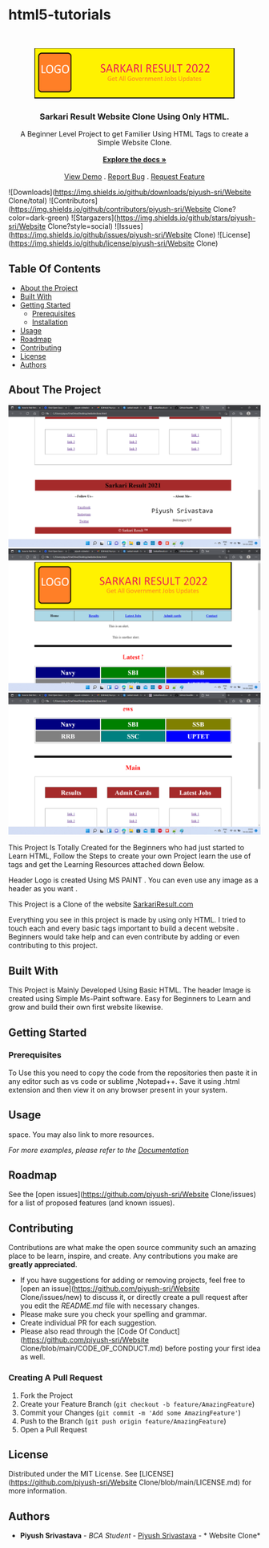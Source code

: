# html5-tutorials
<br/>
<p align="center">
  <a href="https://github.com/piyush-sri/Website Clone">
    <img src="header.png" alt="Logo" width="400" height="100">
  </a>

  <h3 align="center">Sarkari Result Website Clone Using Only HTML. </h3>

  <p align="center">
    A Beginner Level Project to get Familier Using HTML Tags to create a Simple Website Clone.
    <br/>
    <br/>
    <a href="https://github.com/piyush-sri/Website Clone"><strong>Explore the docs »</strong></a>
    <br/>
    <br/>
    <a href="https://github.com/piyush-sri/Website Clone">View Demo</a>
    .
    <a href="https://github.com/piyush-sri/Website Clone/issues">Report Bug</a>
    .
    <a href="https://github.com/piyush-sri/Website Clone/issues">Request Feature</a>
  </p>
</p>

![Downloads](https://img.shields.io/github/downloads/piyush-sri/Website Clone/total) ![Contributors](https://img.shields.io/github/contributors/piyush-sri/Website Clone?color=dark-green) ![Stargazers](https://img.shields.io/github/stars/piyush-sri/Website Clone?style=social) ![Issues](https://img.shields.io/github/issues/piyush-sri/Website Clone) ![License](https://img.shields.io/github/license/piyush-sri/Website Clone) 

## Table Of Contents

* [About the Project](#about-the-project)
* [Built With](#built-with)
* [Getting Started](#getting-started)
  * [Prerequisites](#prerequisites)
  * [Installation](#installation)
* [Usage](#usage)
* [Roadmap](#roadmap)
* [Contributing](#contributing)
* [License](#license)
* [Authors](#authors)
 

## About The Project

![Screen Shot](ss2.png)
![Screen Shot](ss3.png)
![Screen Shot](ss1.png)



This Project Is Totally Created for the Beginners who had just started to Learn HTML, Follow the Steps to create your own Project learn the use of tags and get the Learning Resources attached down Below.

Header Logo is created Using MS PAINT . You can even use any image as a header as you want .

This Project is a Clone of the website  <a href=" https://www.sarkariresult.com/">SarkariResult.com</a>

Everything you see in this project is made by using only HTML.
I tried to touch each and every basic tags important to build a decent website . Beginners would take help and can even contribute by adding or even contributing to this project.

## Built With

This Project is Mainly Developed Using Basic HTML. The header Image is created using Simple Ms-Paint software. Easy for Beginners to Learn and grow and build their own first website likewise.

## Getting Started

 

### Prerequisites

 To Use this you need to copy the code from the repositories then paste it in any editor such as vs code or sublime ,Notepad++.
Save it using .html extension and then view it on any browser present in your system.


 

## Usage

 space. You may also link to more resources.

_For more examples, please refer to the [Documentation](https://example.com)_

## Roadmap

See the [open issues](https://github.com/piyush-sri/Website Clone/issues) for a list of proposed features (and known issues).

## Contributing

Contributions are what make the open source community such an amazing place to be learn, inspire, and create. Any contributions you make are **greatly appreciated**.
* If you have suggestions for adding or removing projects, feel free to [open an issue](https://github.com/piyush-sri/Website Clone/issues/new) to discuss it, or directly create a pull request after you edit the *README.md* file with necessary changes.
* Please make sure you check your spelling and grammar.
* Create individual PR for each suggestion.
* Please also read through the [Code Of Conduct](https://github.com/piyush-sri/Website Clone/blob/main/CODE_OF_CONDUCT.md) before posting your first idea as well.

### Creating A Pull Request

1. Fork the Project
2. Create your Feature Branch (`git checkout -b feature/AmazingFeature`)
3. Commit your Changes (`git commit -m 'Add some AmazingFeature'`)
4. Push to the Branch (`git push origin feature/AmazingFeature`)
5. Open a Pull Request

## License

Distributed under the MIT License. See [LICENSE](https://github.com/piyush-sri/Website Clone/blob/main/LICENSE.md) for more information.

## Authors

* **Piyush Srivastava** - *BCA Student* - [Piyush Srivastava]( https://github.com/piyush-sri) - * Website Clone*

 
